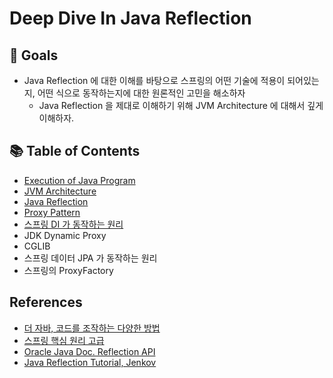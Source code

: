 # Deep Dive In Java Reflection

## 🎯 Goals

- Java Reflection 에 대한 이해를 바탕으로 스프링의 어떤 기술에 적용이 되어있는지, 어떤 식으로 동작하는지에 대한 원론적인 고민을 해소하자
  - Java Reflection 을 제대로 이해하기 위해 JVM Architecture 에 대해서 깊게 이해하자.

## 📚 Table of Contents

- [Execution of Java Program](https://github.com/BAEKJungHo/deepdiveinreflection/blob/main/contents/01.%20Execution%20of%20Java%20Program.md)
- [JVM Architecture](https://github.com/BAEKJungHo/deepdiveinreflection/blob/main/contents/02.%20JVM%20Architecture.md)
- [Java Reflection](https://github.com/BAEKJungHo/deepdiveinreflection/blob/main/contents/03.%20Java%20Reflection.md)
- [Proxy Pattern](https://github.com/BAEKJungHo/deepdiveinreflection/blob/main/contents/04.%20Proxy%20Pattern.md)
- [스프링 DI 가 동작하는 원리](https://github.com/BAEKJungHo/deepdiveinreflection/blob/main/contents/05.%20%EC%8A%A4%ED%94%84%EB%A7%81%20DI%20%EA%B0%80%20%EB%8F%99%EC%9E%91%ED%95%98%EB%8A%94%20%EC%9B%90%EB%A6%AC.md)
- JDK Dynamic Proxy
- CGLIB
- 스프링 데이터 JPA 가 동작하는 원리
- 스프링의 ProxyFactory

## References

- [더 자바, 코드를 조작하는 다양한 방법](https://www.inflearn.com/course/the-java-code-manipulation/dashboard)
- [스프링 핵심 원리 고급](https://www.inflearn.com/course/%EC%8A%A4%ED%94%84%EB%A7%81-%ED%95%B5%EC%8B%AC-%EC%9B%90%EB%A6%AC-%EA%B3%A0%EA%B8%89%ED%8E%B8/dashboard)
- [Oracle Java Doc. Reflection API](https://docs.oracle.com/javase/tutorial/reflect/index.html)
- [Java Reflection Tutorial, Jenkov](http://tutorials.jenkov.com/java-reflection/index.html)
